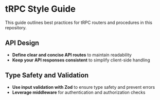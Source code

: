 # tRPC Style Guide

This guide outlines best practices for tRPC routers and procedures in this repository.

## API Design

- **Define clear and concise API routes** to maintain readability
- **Keep your API responses consistent** to simplify client-side handling

## Type Safety and Validation

- **Use input validation with Zod** to ensure type safety and prevent errors
- **Leverage middleware** for authentication and authorization checks
